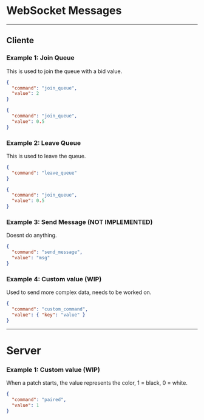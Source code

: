 # WebSocket Messages

---

## Cliente

### Example 1: Join Queue

This is used to join the queue with a bid value.

```json
{
  "command": "join_queue",
  "value": 2
}
```

```json
{
  "command": "join_queue",
  "value": 0.5
}
```

### Example 2: Leave Queue

This is used to leave the queue.

```json
{
  "command": "leave_queue"
}
```

```json
{
  "command": "join_queue",
  "value": 0.5
}
```

### Example 3: Send Message (NOT IMPLEMENTED)

Doesnt do anything.

```json
{
  "command": "send_message",
  "value": "msg"
}
```

### Example 4: Custom value (WIP)

Used to send more complex data, needs to be worked on.

```json
{
  "command": "custom_command",
  "value": { "key": "value" }
}
```

---

# Server

### Example 1: Custom value (WIP)

When a patch starts, the value represents the color, 1 = black, 0 = white.

```json
{
  "command": "paired",
  "value": 1
}
```
